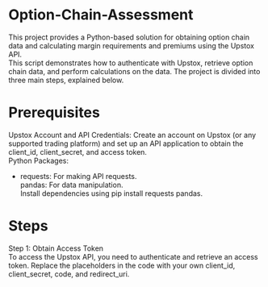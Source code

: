 # Option-Chain-Assessment

This project provides a Python-based solution for obtaining option chain data and calculating margin requirements and premiums using the Upstox API. <br />This script demonstrates how to authenticate with Upstox, retrieve option chain data, and perform calculations on the data. The project is divided into three main steps, explained below.<br />

# Prerequisites
Upstox Account and API Credentials: Create an account on Upstox (or any supported trading platform) and set up an API application to obtain the client_id, client_secret, and access token.<br />
Python Packages:<br />
* requests: For making API requests.<br />
pandas: For data manipulation.<br />
Install dependencies using pip install requests pandas.<br />

# Steps<br />
Step 1: Obtain Access Token<br />
To access the Upstox API, you need to authenticate and retrieve an access token. Replace the placeholders in the code with your own client_id, client_secret, code, and redirect_uri.
